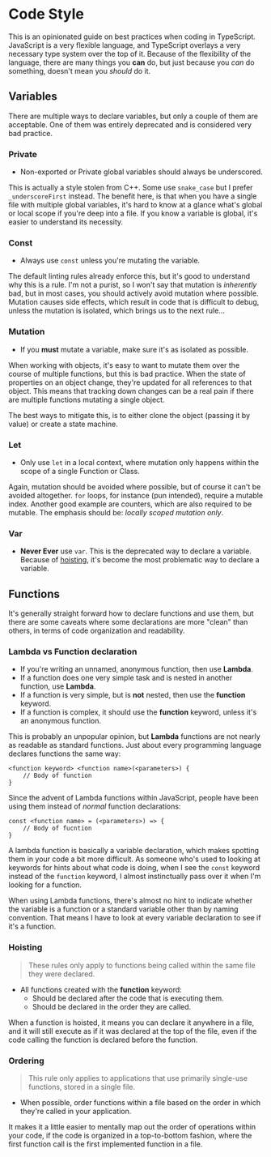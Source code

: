 # Code Style
This is an opinionated guide on best practices when coding in TypeScript. JavaScript is a very flexible language, and TypeScript overlays a very necessary type system over the top of it. Because of the flexibility of the language, there are many things you **can** do, but just because you *can* do something, doesn't mean you *should* do it.

## Variables
There are multiple ways to declare variables, but only a couple of them are acceptable. One of them was entirely deprecated and is considered very bad practice. 

### Private
- Non-exported or Private global variables should always be underscored. 

This is actually a style stolen from C++. Some use `snake_case` but I prefer `_underscoreFirst` instead. The benefit here, is that when you have a single file with multiple global variables, it's hard to know at a glance what's global or local scope if you're deep into a file. If you know a variable is global, it's easier to understand its necessity.

### Const
- Always use `const` unless you're mutating the variable.

The default linting rules already enforce this, but it's good to understand why this is a rule. I'm not a purist, so I won't say that mutation is *inherently* bad, but in most cases, you should actively avoid mutation where possible. Mutation causes side effects, which result in code that is difficult to debug, unless the mutation is isolated, which brings us to the next rule...

### Mutation
- If you **must** mutate a variable, make sure it's as isolated as possible.

When working with objects, it's easy to want to mutate them over the course of multiple functions, but this is bad practice. When the state of properties on an object change, they're updated for all references to that object. This means that tracking down changes can be a real pain if there are multiple functions mutating a single object.

The best ways to mitigate this, is to either clone the object (passing it by value) or create a state machine.

### Let
- Only use `let` in a local context, where mutation only happens within the scope of a single Function or Class.

Again, mutation should be avoided where possible, but of course it can't be avoided altogether. `for` loops, for instance (pun intended), require a mutable index. Another good example are counters, which are also required to be mutable. The emphasis should be: *locally scoped mutation only*.

### Var
- **Never Ever** use `var`. This is the deprecated way to declare a variable. Because of [hoisting](https://www.w3schools.com/js/js_hoisting.asp), it's become the most problematic way to declare a variable.

## Functions
It's generally straight forward how to declare functions and use them, but there are some caveats where some declarations are more "clean" than others, in terms of code organization and readability.

### Lambda vs Function declaration
- If you're writing an unnamed, anonymous function, then use **Lambda**.
- If a function does one very simple task and is nested in another function, use **Lambda**.
- If a function is very simple, but is **not** nested, then use the **function** keyword.
- If a function is complex, it should use the **function** keyword, unless it's an anonymous function.

This is probably an unpopular opinion, but **Lambda** functions are not nearly as readable as standard functions. Just about every programming language declares functions the same way: 
```
<function keyword> <function name>(<parameters>) {
	// Body of function
}
```
Since the advent of Lambda functions within JavaScript, people have been using them instead of *normal* function declarations:
```
const <function name> = (<parameters>) => {
	// Body of fucntion
}
```
A lambda function is basically a variable declaration, which makes spotting them in your code a bit more difficult. As someone who's used to looking at keywords for hints about what code is doing, when I see the `const` keyword instead of the `function` keyword, I almost instinctually pass over it when I'm looking for a function.

When using Lambda functions, there's almost no hint to indicate whether the variable is a function or a standard variable other than by naming convention. That means I have to look at every variable declaration to see if it's a function.

### Hoisting
> These rules only apply to functions being called within the same file they were declared.

- All functions created with the **function** keyword:
	- Should be declared after the code that is executing them.
	- Should be declared in the order they are called.

When a function is hoisted, it means you can declare it anywhere in a file, and it will still execute as if it was declared at the top of the file, even if the code calling the function is declared before the function.

### Ordering
> This rule only applies to applications that use primarily single-use functions, stored in a single file.
- When possible, order functions within a file based on the order in which they're called in your application.

It makes it a little easier to mentally map out the order of operations within your code, if the code is organized in a top-to-bottom fashion, where the first function call is the first implemented function in a file.

